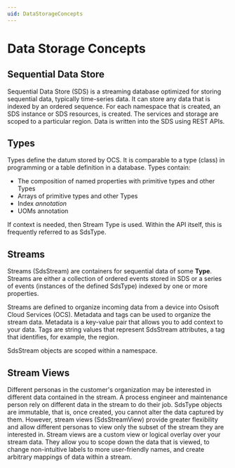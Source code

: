 ```yaml
---
uid: DataStorageConcepts
---
```


# Data Storage Concepts


## Sequential Data Store

Sequential Data Store (SDS) is a streaming database optimized for storing sequential data, typically time-series data. It can store any data that is indexed by an ordered sequence. For each namespace that is created, an SDS instance or SDS resources, is created. The services and storage are scoped to a particular region. Data is written into the SDS using REST APIs. 

## Types
Types define the datum stored by OCS. It is comparable to a type (class) in programming or a table definition in a database. Types contain:

* The composition of named properties with primitive types and other Types
* Arrays of primitive types and other Types
* Index *annotation*
* UOMs annotation

If context is needed, then Stream Type is used. Within the API itself, this is frequently referred to as SdsType.

## Streams
Streams (SdsStream) are containers for sequential data of some **Type**. Streams are either a collection of ordered events stored in SDS or a series of events (instances of the defined SdsType) indexed by one or more properties.

Streams are defined to organize incoming data from a device into Osisoft Cloud Services (OCS). Metadata and tags can be used to organize the stream data. Metadata is a key-value pair that allows you to add context to your data. Tags are string values that represent SdsStream attributes, a tag that identifies, for example, the region.


<!---
(QUESTION: Does this mean that by assigning properties and other things, you are organizing the data? 
JL: Yes, just like with PI to OCS, you are essentially "shaping" the PI data to the OCS SDS format.) --->


SdsStream objects are scoped within a namespace. 


## Stream Views
Different personas in the customer's organization may be interested in different data contained in the stream. A process engineer and maintenance person rely on different data in the stream to do their job. SdsType objects are immutable, that is, once created, you cannot alter the data captured by them. However, stream views (SdsStreamView) provide greater flexibility and allow different personas to view only the subset of the stream they are interested in. Stream views are a custom view or logical overlay over your stream data. They allow you to scope down the data that is viewed, to change non-intuitive labels to more user-friendly names, and create arbitrary mappings of data within a stream.




